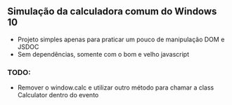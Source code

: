 ## Simulação da calculadora comum do Windows 10
- Projeto simples apenas para praticar um pouco de manipulação DOM e JSDOC
- Sem dependências, somente com o bom e velho javascript

### TODO:
- Remover o window.calc e utilizar outro método para chamar a class Calculator dentro do evento